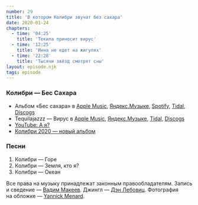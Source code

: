 ```yaml
---
number: 29
title: 'В котором Колибри звучат без сахара'
date: 2020-01-24
chapters:
  - time: '04:25'
    title: 'Текила приносит вирус'
  - time: '12:25'
    title: 'Инна не едет на жигулях'
  - time: '22:28'
    title: 'Тысячи звёзд смотрят сны'
layout: episode.njk
tags: episode
---
```


### Колибри — Бес Сахара

- Альбом «Бес сахара» в
  [Apple Music](https://music.apple.com/album/1052727041),
  [Яндекс.Музыке](https://music.yandex.ru/album/3048099),
  [Spotify](https://open.spotify.com/album/66P4bKeWb2gGI7vep44zr9),
  [Tidal](https://tidal.com/browse/album/53036988),
  [Discogs](https://www.discogs.com/master/445142)
- Tequilajazzz — Вирус в
  [Apple Music](https://music.apple.com/album/1353077445),
  [Яндекс.Музыке](https://music.yandex.ru/album/58902),
  [Tidal](https://tidal.com/browse/album/85242640),
  [Discogs](https://www.discogs.com/master/334451)
- [YouTube: А я?](https://youtu.be/VNeQtPmdg8o)
- [Колибри 2020 — новый альбом](https://planeta.ru/campaigns/kolibri2020)

### Песни

1. Колибри — Горе
2. Колибри — Земля, кто я?
3. Колибри — Океан

Все права на музыку принадлежат законным правообладателям. Запись и сведение — [Вадим Макеев](https://twitter.com/pepelsbey). Джингл — [Дэн Лебовиц](https://www.youtube.com/channel/UC38A5qHrlc_Zgua7vL4b96w). Фотография на обложке — [Yannick Menard](https://unsplash.com/photos/N2lhXWMGYVQ).

